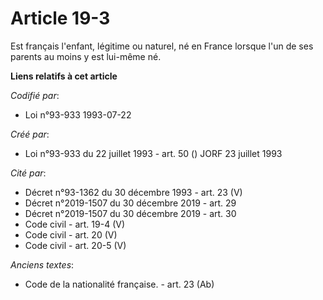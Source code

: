 # Article 19-3

Est français l'enfant, légitime ou naturel, né en France lorsque l'un de ses parents au moins y est lui-même né.

**Liens relatifs à cet article**

_Codifié par_:

  - Loi n°93-933 1993-07-22

_Créé par_:

  - Loi n°93-933 du 22 juillet 1993 - art. 50 () JORF 23 juillet 1993

_Cité par_:

  - Décret n°93-1362 du 30 décembre 1993 - art. 23 (V)
  - Décret n°2019-1507 du 30 décembre 2019 - art. 29
  - Décret n°2019-1507 du 30 décembre 2019 - art. 30
  - Code civil - art. 19-4 (V)
  - Code civil - art. 20 (V)
  - Code civil - art. 20-5 (V)

_Anciens textes_:

  - Code de la nationalité française. - art. 23 (Ab)
